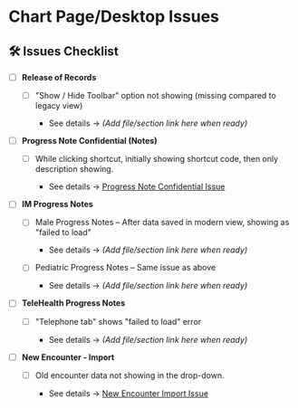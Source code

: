
# Chart Page/Desktop Issues

## 🛠️ Issues Checklist

* [ ] **Release of Records**

  * [ ] "Show / Hide Toolbar" option not showing (missing compared to legacy view)

    * See details → *(Add file/section link here when ready)*

* [ ] **Progress Note Confidential (Notes)**

  * [ ] While clicking shortcut, initially showing shortcut code, then only description showing.

    * See details → [Progress Note Confidential Issue](Day57-README.md#issue-1-progress-note-confidential-notes-while-click-shortcut-initially-showing-shortcut-code-then-only-description-showing)


* [ ] **IM Progress Notes**

  * [ ] Male Progress Notes – After data saved in modern view, showing as "failed to load"

    * See details → *(Add file/section link here when ready)*

  * [ ] Pediatric Progress Notes – Same issue as above

    * See details → *(Add file/section link here when ready)*

* [ ] **TeleHealth Progress Notes**

  * [ ] "Telephone tab" shows "failed to load" error

    * See details → *(Add file/section link here when ready)*

* [ ] **New Encounter - Import**

  * [ ] Old encounter data not showing in the drop-down.

    * See details → [New Encounter Import Issue](Day57-README.md#issue-2-for-new-encounter--import--old-encounter-data-not-showing-in-drop-down)

